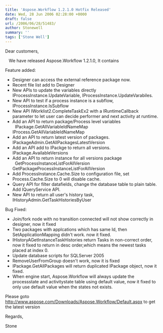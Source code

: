 ```yaml
---
title: 'Aspose.Workflow 1.2.1.0 Hotfix Released'
date: Wed, 28 Jun 2006 02:28:00 +0000
draft: false
url: /2006/06/28/51483/
author: Stonewell
summary: ''
tags: ['Stone Well']
---
```


Dear customers,

   We have released Aspose.Workflow 1.2.1.0, It contains

Feature added:

*   Designer can access the external reference package now.
*   Recent file list add to Designer
*   New APIs to update the variables directly IProcessInstance.UpdateVariable, IProcessInstance.UpdateVarabiles.
*   New API to test if a process instance is a subflow, IProcessInstance.IsSubflow
*   New API IWorklist2.CompleteTaskEx2 with a IRuntimeCallback parameter to let user can decide performer and next activity at runtime.
*   Add an API to return package/Process level variables  
      IPackage.GetAllVariableIdNameMap IProcess.GetAllVariableIdNameMap
*   Add an API to return latest version of packages. IPackageAdmin.GetAllPackagesLatestVersion
*   Add an API add to IPackge to return all versions. IPackage.AvailableVersions
*   Add an API to return instance for all versions package  
      GetProcessInstanceListForAllVersion GetPackageProcessInstanceListForAllVersion
*   Add ProcessInstance.Cache.Size to configuration file, set Process.Cache.Size to 0 will disable cache.
*   Query API for filter datafields, change the database table to plain table. Add IQueryService API.
*   New API to return all user's history task, IHistoryAdmin.GetTaskHistoriesByUser

Bug Fixed:

*   Join/fork node with no transition connected will not show correctly in designer, now it fixed
*   Two packages with applcations which has same Id, then SetApplicationMapping didn't work. now it fixed.
*   IHistoryAGetInstanceTaskHistories return Tasks in non-correct order, now it fixed to return in desc order,which means the newest tasks placed at index 0.
*   Update database scripts for SQLServer 2005
*   RemoveUserFromGroup doesn't work, now it is fixed
*   IPackage.GetAllPackages will return duplicated IPackage object, now it fixed.
*   When engine start, Aspose.Workflow will always update the processstate and activitystate table using default value, now it fixed to only use default value when the states not exists.

Please goto http://www.aspose.com/Downloads/Aspose.Workflow/Default.aspx to get the latest version

Regards,

Stone







